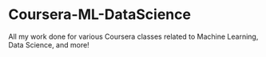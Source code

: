 # Coursera-ML-DataScience
All my work done for various Coursera classes related to Machine Learning, Data Science, and more!
